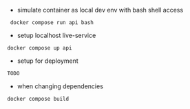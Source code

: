 - simulate container as local dev env with bash shell access
``` 
 docker compose run api bash
```

- setup localhost live-service
``` 
docker compose up api 
```

- setup for deployment
``` 
TODO 
```

* when changing dependencies
``` 
docker compose build 
```